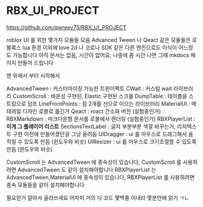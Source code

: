 # RBX_UI_PROJECT
https://github.com/qwreey75/RBX_UI_PROJECT

roblox UI 를 위한 몇가지 모듈들 모음
Advanced Tween 나 Qeact 같은 모듈들은 로블록스 lua 환경 이외에 love 2d 나 코로나 SDK 같은 다른 엔진으로도 이식이 어느정도 가능합니다
아직 문서는 없음, 시간이 없어요; 나중에 좀 시간 나면 그때 mkdocs 페이지 만들어 드립니다

맨 위에서 부터 시작해서

AdvancedTween : 커스터마이징 가능한 트윈이팩트
CWait : 커스텀 wait 라이브러리
CustomScroll : 바운싱 구현된, Elastic 구현된 스크롤
DumpTable : 테이블을 스트링으로 덤프
LineFromPoints : 점 2개를 선으로 이으는 라이브러리
MaterialUI : 메테레얼 디자인 로블로 옮긴거
Qeact : roact 간소화 버전 (실험중인거)
RBXMarkdown : 마크다운형 문서를 로블에서 렌더링 (실험중인거)
RBXPlayerList : **이게 그 플레이어 리스트**
SectionsTextLabel : 글자 부분부분 색깔 바꾸는거, 리치텍스트 구현 이전에 만들어졌던걸 그냥 올려둠
UIDragger : ui 를 마우스로 드래그해서 움직일 수 있도록 만듬 (윈도우와 비슷)
UIResizer : ui 를 마우스로 크기조절할 수 있도록 만듬 (윈도우와 비슷)

CustomScroll 는 AdvancedTween 에 종속성이 있습니다, CustomScroll 를 사용하려면 AdvancedTween 도 같이 설치해야합니다
RBXPlayerList 는 AdvancedTween,MaterialUI 에 종속성이 있습니다, RBXPlayerList 를 사용하려면 종속 모듈들을 같이 설치해야합니다

필요한거 알아서 골라쓰세요
어차피 거의 다 코드 몇백줄 이내라 몇분안에 읽기 ㄱㄴ